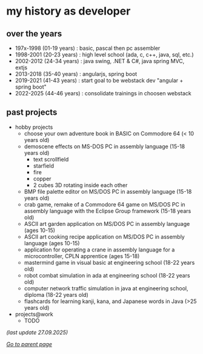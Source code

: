 # my history as developer

## over the years
* 197x-1998 (01-19 years) : basic, pascal then pc assembler
* 1998-2001 (20-23 years) : high level school (ada, c, c++, java, sql, etc.)
* 2002-2012 (24-34 years) : java swing, .NET & C#, java spring MVC, extjs
* 2013-2018 (35-40 years) : angularjs, spring boot
* 2019-2021 (41-43 years) : start goal to be webstack dev "angular + spring boot"
* 2022-2025 (44-46 years) : consolidate trainings in choosen webstack

## past projects
* hobby projects
  * choose your own adventure book in BASIC on Commodore 64 (< 10 years old)
  * demoscene effects on MS-DOS PC in assembly language (15-18 years old)
    * text scrollfield
    * starfield
    * fire
    * copper
    * 2 cubes 3D rotating inside each other
  * BMP file palette editor on MS/DOS PC in assembly language (15-18 years old)
  * crab game, remake of a Commodore 64 game on MS/DOS PC in assembly language with the Eclipse Group framework (15-18 years old)
  * ASCII art garden application on MS/DOS PC in assembly language (ages 10-15)
  * ASCII art cooking recipe application on MS/DOS PC in assembly language (ages 10-15)
  * application for operating a crane in assembly language for a microcontroller, CPLN apprentice (ages 15-18)
  * mastermind game in visual basic at engineering school (18-22 years old)
  * robot combat simulation in ada at engineering school (18-22 years old)
  * computer network traffic simulation in java at engineering school, diploma (18-22 years old)
  * flashcards for learning kanji, kana, and Japanese words in Java (>25 years old)
* projects@work
  * TODO 

_(last update 27.09.2025)_

[*Go to parent page*](README.md)
